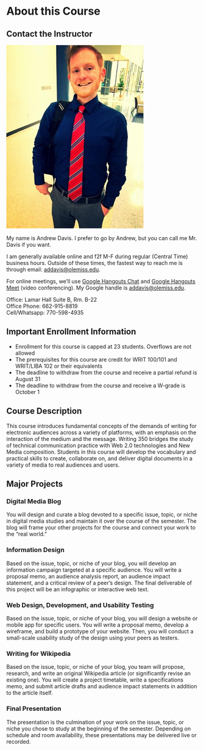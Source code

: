 # About this Course

## Contact the Instructor

![Andrew Davis](andrew.jpg)

My name is Andrew Davis. I prefer to go by Andrew, but you can call me Mr. Davis if you want.  

I am generally available online and f2f M-F during regular (Central Time) business hours. Outside of these times, the fastest way to reach me is through email: [addavis@olemiss.edu](mailto:addavis@go.olemiss.edu).  

For online meetings, we’ll use [Google Hangouts Chat](https://chat.google.com/) and [Google Hangouts Meet](https://meet.google.com/?pli=1) (video conferencing). My Google handle is [addavis@olemiss.edu](mailto:addavis@go.olemiss.edu).  

Office: Lamar Hall Suite B, Rm. B-22  
Office Phone: 662-915-8819  
Cell/Whatsapp: 770-598-4935  

## Important Enrollment Information

- Enrollment for this course is capped at 23 students. Overflows are not allowed
- The prerequisites for this course are credit for WRIT 100/101 and WRIT/LIBA 102 or their equivalents
- The deadline to withdraw from the course and receive a partial refund is August 31
- The deadline to withdraw from the course and receive a W-grade is October 1

## Course Description

This course introduces fundamental concepts of the demands of writing for electronic audiences across a variety of platforms, with an emphasis on the interaction of the medium and the message. Writing 350 bridges the study of technical communication practice with Web 2.0 technologies and New Media composition. Students in this course will develop the vocabulary and practical skills to create, collaborate on, and deliver digital documents in a variety of media to real audiences and users.

## Major Projects

### Digital Media Blog
You will design and curate a blog devoted to a specific issue, topic, or niche in digital media studies and maintain it over the course of the semester. The blog will frame your other projects for the course and connect your work to the “real world.”

### Information Design
Based on the issue, topic, or niche of your blog, you will develop an information campaign targeted at a specific audience. You will write a proposal memo, an audience analysis report, an audience impact statement, and a critical review of a peer’s design. The final deliverable of this project will be an infographic or interactive web text.

### Web Design, Development, and Usability Testing
Based on the issue, topic, or niche of your blog, you will design a website or mobile app for specific users. You will write a proposal memo, develop a wireframe, and build a prototype of your website. Then, you will conduct a small-scale usability study of the design using your peers as testers. 

### Writing for Wikipedia
Based on the issue, topic, or niche of your blog, you team will propose, research, and write an original Wikipedia article (or significantly revise an existing one). You will create a project timetable, write a specifications memo, and submit article drafts and audience impact statements in addition to the article itself. 

### Final Presentation
The presentation is the culmination of your work on the issue, topic, or niche you chose to study at the beginning of the semester. Depending on schedule and room availability, these presentations may be delivered live or recorded. 